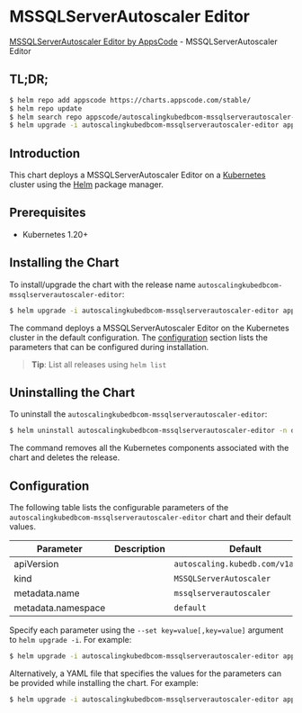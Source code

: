 # MSSQLServerAutoscaler Editor

[MSSQLServerAutoscaler Editor by AppsCode](https://appscode.com) - MSSQLServerAutoscaler Editor

## TL;DR;

```bash
$ helm repo add appscode https://charts.appscode.com/stable/
$ helm repo update
$ helm search repo appscode/autoscalingkubedbcom-mssqlserverautoscaler-editor --version=v0.19.0
$ helm upgrade -i autoscalingkubedbcom-mssqlserverautoscaler-editor appscode/autoscalingkubedbcom-mssqlserverautoscaler-editor -n default --create-namespace --version=v0.19.0
```

## Introduction

This chart deploys a MSSQLServerAutoscaler Editor on a [Kubernetes](http://kubernetes.io) cluster using the [Helm](https://helm.sh) package manager.

## Prerequisites

- Kubernetes 1.20+

## Installing the Chart

To install/upgrade the chart with the release name `autoscalingkubedbcom-mssqlserverautoscaler-editor`:

```bash
$ helm upgrade -i autoscalingkubedbcom-mssqlserverautoscaler-editor appscode/autoscalingkubedbcom-mssqlserverautoscaler-editor -n default --create-namespace --version=v0.19.0
```

The command deploys a MSSQLServerAutoscaler Editor on the Kubernetes cluster in the default configuration. The [configuration](#configuration) section lists the parameters that can be configured during installation.

> **Tip**: List all releases using `helm list`

## Uninstalling the Chart

To uninstall the `autoscalingkubedbcom-mssqlserverautoscaler-editor`:

```bash
$ helm uninstall autoscalingkubedbcom-mssqlserverautoscaler-editor -n default
```

The command removes all the Kubernetes components associated with the chart and deletes the release.

## Configuration

The following table lists the configurable parameters of the `autoscalingkubedbcom-mssqlserverautoscaler-editor` chart and their default values.

|     Parameter      | Description |                   Default                    |
|--------------------|-------------|----------------------------------------------|
| apiVersion         |             | <code>autoscaling.kubedb.com/v1alpha1</code> |
| kind               |             | <code>MSSQLServerAutoscaler</code>           |
| metadata.name      |             | <code>mssqlserverautoscaler</code>           |
| metadata.namespace |             | <code>default</code>                         |


Specify each parameter using the `--set key=value[,key=value]` argument to `helm upgrade -i`. For example:

```bash
$ helm upgrade -i autoscalingkubedbcom-mssqlserverautoscaler-editor appscode/autoscalingkubedbcom-mssqlserverautoscaler-editor -n default --create-namespace --version=v0.19.0 --set apiVersion=autoscaling.kubedb.com/v1alpha1
```

Alternatively, a YAML file that specifies the values for the parameters can be provided while
installing the chart. For example:

```bash
$ helm upgrade -i autoscalingkubedbcom-mssqlserverautoscaler-editor appscode/autoscalingkubedbcom-mssqlserverautoscaler-editor -n default --create-namespace --version=v0.19.0 --values values.yaml
```
